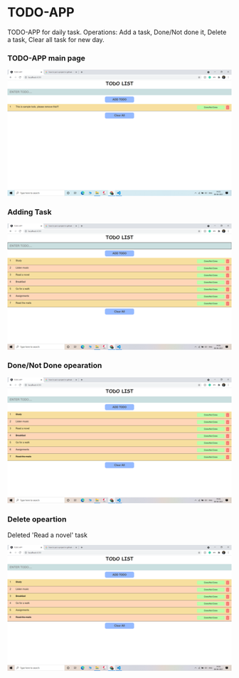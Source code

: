 # TODO-APP
TODO-APP for daily task. Operations: Add a task, Done/Not done it, Delete a task, Clear all task for new day.
### TODO-APP main page
![Front Page](https://github.com/nsr67/TODO-APP/blob/main/Images/TODO%20main.png)

### Adding Task
![Adding Task](https://github.com/nsr67/TODO-APP/blob/main/Images/Adding%20task.png)

### Done/Not Done opearation
![Done/NotDone](https://github.com/nsr67/TODO-APP/blob/main/Images/Done%20or%20Not%20Done.png)

### Delete opeartion
Deleted 'Read a novel' task

![Delete task](https://github.com/nsr67/TODO-APP/blob/main/Images/Delete%20operation.png)


